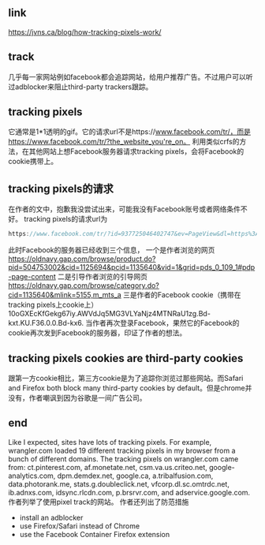 ## link
https://jvns.ca/blog/how-tracking-pixels-work/
## track
几乎每一家网站例如facebook都会追踪网站，给用户推荐广告。不过用户可以听过adblocker来阻止third-party trackers跟踪。
## tracking pixels
它通常是1*1透明的gif。它的请求url不是https://www.facebook.com/tr/，而是https://www.facebook.com/tr/?the_website_you're_on。
利用类似crfs的方法，在其他网站上想Facebook服务器请求tracking pixels，会将Facebook的cookie携带上。
## tracking pixels的请求
在作者的文中，抱歉我没尝试出来，可能我没有Facebook账号或者网络条件不好。
tracking pixels的请求url为
```js
https://www.facebook.com/tr/?id=937725046402747&ev=PageView&dl=https%3A%2F%2Foldnavy.gap.com%2Fbrowse%2Fproduct.do%3Fpid%3D504753002%26cid%3D1125694%26pcid%3Dxxxxxx0%26vid%3D1%26grid%3Dpds_0_109_1%23pdp-page-content&rl=https%3A%2F%2Foldnavy.gap.com%2Fbrowse%2Fcategory.do%3Fcid%3D1135640%26mlink%3D5155%2Cm_mts_a&if=false&ts=1576684838096&sw=1920&sh=1080&v=2.9.15&r=stable&a=tmtealium&ec=0&o=30&fbp=fb.1.1576684798512.1946041422&it=15xxxxxxxxxx4&coo=false&rqm=GET
```
此时Facebook的服务器已经收到三个信息，
一个是作者浏览的网页
https://oldnavy.gap.com/browse/product.do?pid=504753002&cid=1125694&pcid=1135640&vid=1&grid=pds_0_109_1#pdp-page-content
二是引导作者浏览的引导网页
https://oldnavy.gap.com/browse/category.do?cid=1135640&mlink=5155,m_mts_a
三是作者的Facebook cookie（携带在tracking pixels上cookie上）
10oGXEcKfGekg67iy.AWVdJq5MG3VLYaNjz4MTNRaU1zg.Bd-kxt.KU.F36.0.0.Bd-kx6.
当作者再次登录Facebook，果然它的Facebook的cookie再次发到Facebook的服务器，印证了作者的想法。
## tracking pixels cookies are third-party cookies
跟第一方cookie相比，第三方cookie是为了追踪你浏览过那些网站。而Safari and Firefox both block many third-party cookies by default。但是chrome并没有，作者嘲讽到因为谷歌是一间广告公司。
## end
Like I expected, sites have lots of tracking pixels. For example, wrangler.com loaded 19 different tracking pixels in my browser from a bunch of different domains. The tracking pixels on wrangler.com came from: ct.pinterest.com, af.monetate.net, csm.va.us.criteo.net, google-analytics.com, dpm.demdex.net, google.ca, a.tribalfusion.com, data.photorank.me, stats.g.doubleclick.net, vfcorp.dl.sc.omtrdc.net, ib.adnxs.com, idsync.rlcdn.com, p.brsrvr.com, and adservice.google.com.
作者列举了使用pixel track的网站。
作者还列出了防范措施
- install an adblocker
- use Firefox/Safari instead of Chrome
- use the Facebook Container Firefox extension